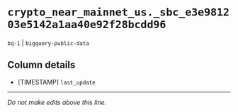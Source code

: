 # `crypto_near_mainnet_us._sbc_e3e981203e5142a1aa40e92f28bcdd96`
`bq-1` | `bigquery-public-data`

## Column details
* [TIMESTAMP] `last_update`

-------------------------------------------------------------------------------
*Do not make edits above this line.*
